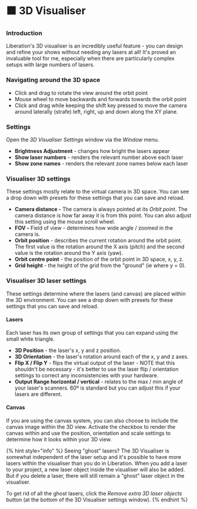 # 🟧 3D Visualiser

### Introduction

Liberation's 3D visualiser is an incredibly useful feature -  you can design and refine your shows without needing any lasers at all! It's proved an invaluable tool for me, especially when there are particularly complex setups with large numbers of lasers.&#x20;

### Navigating around the 3D space&#x20;

* Click and drag to rotate the view around the orbit point
* Mouse wheel to move backwards and forwards towards the orbit point
* Click and drag while keeping the shift key pressed to move the camera around laterally (strafe) left, right, up and down along the XY plane. &#x20;

### Settings

Open the _3D Visualiser Settings_ window via the _Window_ menu.&#x20;

* **Brightness Adjustment** - changes how bright the lasers appear
* **Show laser numbers** - renders the relevant number above each laser
* &#x20;**Show zone names** - renders the relevant zone names below each laser

### Visualiser 3D settings

These settings mostly relate to the virtual camera in 3D space. You can see a drop down with presets for these settings that you can save and reload.&#x20;

* **Camera distance -** The camera is always pointed at its _Orbit point_. The camera distance is how far away it is from this point. You can also adjust this setting using the mouse scroll wheel.&#x20;
* **FOV -** Field of view - determines how wide angle / zoomed in the camera is.&#x20;
* **Orbit position** - describes the current rotation around the orbit point. The first value is the rotation around the X axis (pitch) and the second value is the rotation around the Y axis (yaw).&#x20;
* **Orbit centre point** - the position of the orbit point in 3D space, x, y, z.&#x20;
* **Grid height** - the height of the grid from the "ground" (ie where y = 0).&#x20;

### Visualiser 3D laser settings

These settings determine where the lasers (and canvas) are placed within the 3D environment. You can see a drop down with presets for these settings that you can save and reload.&#x20;

#### Lasers

Each laser has its own group of settings that you can expand using the small white triangle.

* **3D Position** - the laser's x, y and z position.&#x20;
* **3D Orientation** - the laser's rotation around each of the x, y and z axes.&#x20;
* **Flip X / Flip Y** - flips the virtual output of the laser - NOTE that this shouldn't be necessary - it's better to use the laser flip / orientation settings to correct any inconsistencies with your hardware.&#x20;
* **Output Range horizontal / vertical** - relates to the max / min angle of your laser's scanners. 60º is standard but you can adjust this if your lasers are different.&#x20;

#### Canvas

If you are using the canvas system, you can also choose to include the canvas image within the 3D view. Activate the checkbox to render the canvas within and use the position, orientation and scale settings to determine how it looks within your 3D view.&#x20;



{% hint style="info" %}
Seeing "ghost" lasers? The 3D Visualiser is somewhat independent of the laser setup and it's possible to have more lasers within the visualiser than you do in Liberation. When you add a laser to your project, a new laser object inside the visualiser will also be added. But if you delete a laser, there will still remain a "ghost" laser object in the visualiser.&#x20;

To get rid of all the ghost lasers, click the _Remove extra 3D laser objects_ button (at the bottom of the 3D Visualiser settings window).
{% endhint %}
